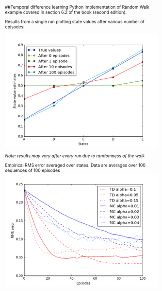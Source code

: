 ##Temporal difference learning 
Python implementation of Random Walk example covered in section 6.2 of the book (second edition).


Results from a single run plotting state values after various number of episodes: 

![image](state_vlues_estimates_td.png)

*Note: results may vary after every run due to randomness of the walk*


Empirical RMS error averaged over states.
Data are averages over 100 sequences of 100 episodes
![image](rms_error.png)
